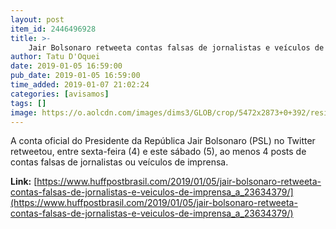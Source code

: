 ```yaml
---
layout: post
item_id: 2446496928
title: >-
    Jair Bolsonaro retweeta contas falsas de jornalistas e veículos de imprensa
author: Tatu D'Oquei
date: 2019-01-05 16:59:00
pub_date: 2019-01-05 16:59:00
time_added: 2019-01-07 21:02:24
categories: [avisamos]
tags: []
image: https://o.aolcdn.com/images/dims3/GLOB/crop/5472x2873+0+392/resize/1200x630!/format/jpg/quality/85/https%3A%2F%2Fmedia-mbst-pub-ue1.s3.amazonaws.com%2Fcreatr-images%2F2019-01%2Fc53e6d30-111c-11e9-beff-314edc7b000b
---
```


A conta oficial do Presidente da República Jair Bolsonaro (PSL) no Twitter retweetou, entre sexta-feira (4) e este sábado (5), ao menos 4 posts de contas falsas de jornalistas ou veículos de imprensa.

**Link:** [https://www.huffpostbrasil.com/2019/01/05/jair-bolsonaro-retweeta-contas-falsas-de-jornalistas-e-veiculos-de-imprensa_a_23634379/](https://www.huffpostbrasil.com/2019/01/05/jair-bolsonaro-retweeta-contas-falsas-de-jornalistas-e-veiculos-de-imprensa_a_23634379/)

